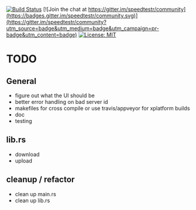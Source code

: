[![Build Status](https://travis-ci.org/zpeters/speedtestr.svg?branch=master)](https://travis-ci.org/zpeters/speedtestr)
[![Join the chat at https://gitter.im/speedtestr/community](https://badges.gitter.im/speedtestr/community.svg)](https://gitter.im/speedtestr/community?utm_source=badge&utm_medium=badge&utm_campaign=pr-badge&utm_content=badge)
[![License: MIT](https://img.shields.io/badge/License-MIT-yellow.svg)](https://opensource.org/licenses/MIT)


# TODO

## General
 - figure out what the UI should be
- better error handling on bad server id
- makefiles for cross compile or use travis/appveyor for xplatform builds
- doc
- testing

## lib.rs
- download
- upload

## cleanup / refactor
- clean up main.rs
- clean up lib.rs
